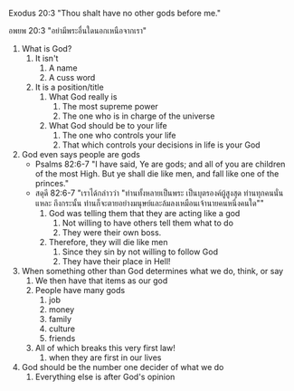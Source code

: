 Exodus 20:3 "Thou shalt have no other gods before me."

อพยพ 20:3 "อย่ามีพระอื่นใดนอกเหนือจากเรา"

1. What is God?
    1. It isn't
        1. A name
        2. A cuss word
    2. It is a position/title
        1. What God really is
            1. The most supreme power
            2. The one who is in charge of the universe
        2. What God should be to your life
            1. The one who controls your life
            2. That which controls your decisions in life is your God
2. God even says people are gods
    - Psalms 82:6-7 "I have said, Ye are gods; and all of you are children of the most High. But ye shall die like men, and fall like one of the princes."
    - สดุดี 82:6-7 "เราได้กล่าวว่า "ท่านทั้งหลายเป็นพระ เป็นบุตรองค์ผู้สูงสุด ท่านทุกคนนั่นแหละ ถึงกระนั้น ท่านก็จะตายอย่างมนุษย์และล้มลงเหมือนเจ้านายคนหนึ่งคนใด""
        1. God was telling them that they are acting like a god
            1. Not willing to have others tell them what to do
            2. They were their own boss.
        2. Therefore, they will die like men
            1. Since they sin by not willing to follow God
            2. They have their place in Hell!
3. When something other than God determines what we do, think, or say
    1. We then have that items as our god
    2. People have many gods
        1. job
        2. money
        3. family
        4. culture
        5. friends
    3. All of which breaks this very first law!
        1. when they are first in our lives
4. God should be the number one decider of what we do
    1. Everything else is after God's opinion